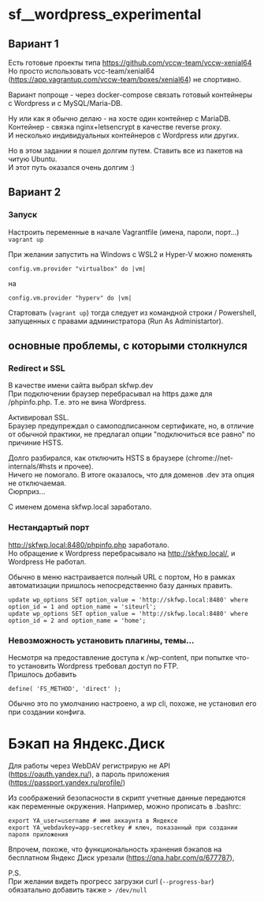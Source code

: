 # sf__wordpress_experimental

## Вариант 1


Есть готовые проекты типа https://github.com/vccw-team/vccw-xenial64  
Но просто использовать vcc-team/xenial64 (https://app.vagrantup.com/vccw-team/boxes/xenial64) не спортивно.

Вариант попроще - через docker-compose связать готовый контейнеры с Wordpress и с MySQL/Maria-DB.

Ну или как я обычно делаю - на хосте один контейнер с MariaDB.  
Контейнер - связка nginx+letsencrypt в качестве reverse proxy.  
И несколько индивидуальных контейнеров с Wordpress или других.  

Но в этом задании я пошел долгим путем. Ставить все из пакетов на читую Ubuntu.  
И этот путь  оказался очень долгим :)

## Вариант 2

### Запуск

Настроить переменные в начале Vagrantfile (имена, пароли, порт...)  
`vagrant up`

При желании запустить на Windows с WSL2 и Hyper-V можно поменять

    config.vm.provider "virtualbox" do |vm|  
на

    config.vm.provider "hyperv" do |vm|  


Стартовать (`vagrant up`) тогда следует из командной строки / Powershell, запущенных с правами администратора (Run As Administartor).


## основные проблемы, с которыми столкнулся

### Redirect и SSL

В качестве имени сайта выбрал skfwp.dev  
При подключении браузер перебрасывал на https даже для /phpinfo.php. Т.е. это не вина Wordpress.

Активировал SSL.  
Браузер предупреждал о самоподписанном сертификате, но, в отличие от обычной практики, не предлагал опции "подключиться все равно" по причиние HSTS.

Долго разбирался, как отключить HSTS в браузере (chrome://net-internals/#hsts и прочее).  
Ничего не помогало. В итоге оказалось, что для доменов .dev эта опция не отключаемая.  
Сюрприз...

С именем домена skfwp.local заработало.

### Нестандартый порт

http://skfwp.local:8480/phpinfo.php заработало.  
Но обращение к Wordpress перебрасывало на http://skfwp.local/, и Wordpress Не работал.  

Обычно в меню настраивается полный URL с портом, Но в рамках автоматизации пришлось непосредственно базу данных править.

    update wp_options SET option_value = 'http://skfwp.local:8480' where option_id = 1 and option_name = 'siteurl';
    update wp_options SET option_value = 'http://skfwp.local:8480' where option_id = 2 and option_name = 'home';


### Невозможность установить плагины, темы...

Несмотря на предоставление доступа к /wp-content, при попытке что-то установить Wordpress требовал доступ по FTP.  
Пришлось добавить

    define( 'FS_METHOD', 'direct' );

Обычно это по умолчанию настроено, а wp cli, похоже, не установил его при создании конфига.

# Бэкап на Яндекс.Диск

Для работы через WebDAV регистрирую не API (https://oauth.yandex.ru/), а пароль приложения (https://passport.yandex.ru/profile/)

Из соображений безопасности в скрипт учетные данные передаются как переменные окружения. Например, можно прописать в .bashrc:

    export YA_user=username # имя аккаунта в Яндексе
    export YA_webdavkey=app-secretkey # ключ, показанный при создании пароля приложения

Впрочем, похоже, что  функциональность хранения бэкапов на бесплатном Яндекс Диск урезали (https://qna.habr.com/q/677787),


P.S.  
При желании видеть прогресс загрузки curl (`--progress-bar`) обязатально добавить также `> /dev/null`




